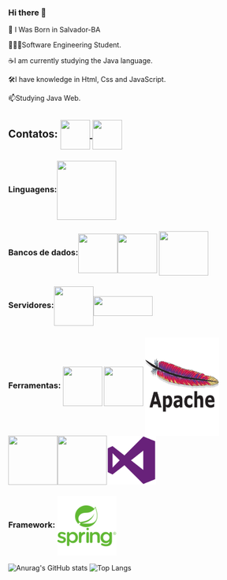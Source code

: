 ### Hi there 👋
📍 I Was Born in Salvador-BA 
 
👨🏻‍🎓Software Engineering Student.

☕️I am currently studying the Java language.

🛠I have knowledge in Html, Css and JavaScript.

📫Studying Java Web.

## Contatos: <a href="https://www.linkedin.com/in/caio-victor-de-macedo-728851208/"> <img align = "center" height = "60" width = "60" src="https://user-images.githubusercontent.com/65747791/112214375-e0d56400-8bfd-11eb-80f9-7f50a3f53ab8.png">  <a href="https://www.instagram.com/ccaiomacedo/"><img align = "center" height = "60" width = "60" src="https://user-images.githubusercontent.com/65747791/112214049-84724480-8bfd-11eb-8128-af9840f1feff.png"> 
 </a>  
 
### Linguagens:<img align = "center" height = "120" width = "120" src="https://user-images.githubusercontent.com/65747791/112215492-31998c80-8bff-11eb-833d-c3c106aded53.png">
 
### Bancos de dados:<img align = "center" height = "80" width = "80" src="https://user-images.githubusercontent.com/65747791/112216540-63f7b980-8c00-11eb-853f-24d4726e4fb7.png"><img align = "center" height = "80" width = "80" src="https://user-images.githubusercontent.com/65747791/112216711-96091b80-8c00-11eb-88dd-d4c0913a7f50.png"> <img align = "center" height = "90" width = "100" src="https://www.h2database.com/html/images/h2-logo-2.png">

### Servidores:<img align = "center" height = "80" width = "80" src="https://user-images.githubusercontent.com/65747791/112217165-1596ea80-8c01-11eb-9bd5-580cd35e4bf3.png"><img align = "center" height = "40" width = "120" src="https://user-images.githubusercontent.com/65747791/112217696-981faa00-8c01-11eb-9c79-20328b74f58e.png"> 
 
### Ferramentas: <img align = "center" height = "80" width = "80" src= "https://upload.wikimedia.org/wikipedia/commons/thumb/9/9c/IntelliJ_IDEA_Icon.svg/768px-IntelliJ_IDEA_Icon.svg.png"> <img align = "center" height = "80" width = "80" src= "https://cdn.worldvectorlogo.com/logos/eclipse-11.svg"> <img align = "center" height = "200" width = "150" src= "https://raw.githubusercontent.com/devicons/devicon/master/icons/apache/apache-original-wordmark.svg"> <img align = "center" height = "100" width = "100" src="https://user-images.githubusercontent.com/65747791/112218487-85f23b80-8c02-11eb-910b-9e92f05c9630.png"><img align = "center" height = "100" width = "100" src= "https://miro.medium.com/max/512/1*fVBL9mtLJmHIH6YpU7WvHQ.png"><img align = "center" height = "100" width = "100" src= "https://raw.githubusercontent.com/devicons/devicon/master/icons/visualstudio/visualstudio-plain.svg">

 
### Framework: <img align = "center" height = "120" width = "120" src= "https://raw.githubusercontent.com/devicons/devicon/master/icons/spring/spring-original-wordmark.svg">


![Anurag's GitHub stats](https://github-readme-stats.vercel.app/api?username=ccaiomacedo&show_icons=true&theme=radical)
 ![Top Langs](https://github-readme-stats.vercel.app/api/top-langs/?username=ccaiomacedo&layout=compact&theme=omni)



<!--
**ccaiomacedo/ccaiomacedo** is a ✨ _special_ ✨ repository because its `README.md` (this file) appears on your GitHub profile.


